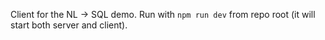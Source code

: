 Client for the NL → SQL demo. Run with `npm run dev` from repo root (it will start both server and client).
